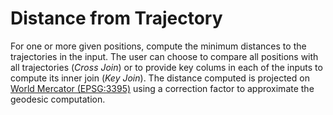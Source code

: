 # Distance from Trajectory

For one or more given positions, compute the minimum distances to the trajectories in the input. The user can choose to compare all positions with all trajectories (*Cross Join*) or to provide key colums in each of the inputs to compute its inner join (*Key Join*). The distance computed is projected on [World Mercator (EPSG:3395)](https://epsg.io/3395) using a correction factor to approximate the geodesic computation.
